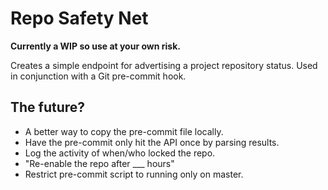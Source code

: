# Repo Safety Net

**Currently a WIP so use at your own risk.**

Creates a simple endpoint for advertising a project repository status. Used in conjunction with a Git pre-commit hook.


## The future?

 - A better way to copy the pre-commit file locally.
 - Have the pre-commit only hit the API once by parsing results.
 - Log the activity of when/who locked the repo.
 - "Re-enable the repo after ___ hours"
 - Restrict pre-commit script to running only on master.

